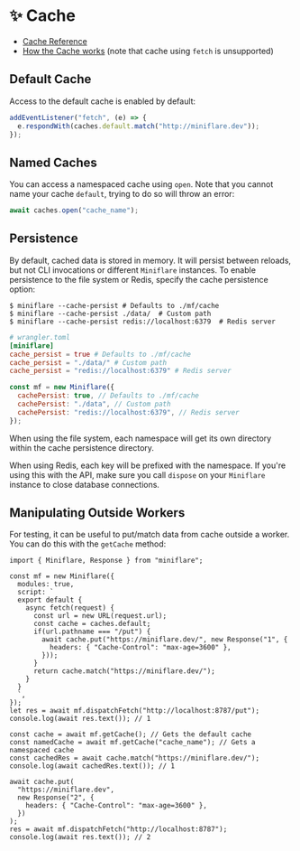 # ✨ Cache

- [Cache Reference](https://developers.cloudflare.com/workers/runtime-apis/cache)
- [How the Cache works](https://developers.cloudflare.com/workers/learning/how-the-cache-works#cache-api)
  (note that cache using `fetch` is unsupported)

## Default Cache

Access to the default cache is enabled by default:

```js
addEventListener("fetch", (e) => {
  e.respondWith(caches.default.match("http://miniflare.dev"));
});
```

## Named Caches

You can access a namespaced cache using `open`. Note that you cannot name your
cache `default`, trying to do so will throw an error:

```js
await caches.open("cache_name");
```

## Persistence

By default, cached data is stored in memory. It will persist between reloads,
but not CLI invocations or different `Miniflare` instances. To enable
persistence to the file system or Redis, specify the cache persistence option:

```shell
$ miniflare --cache-persist # Defaults to ./mf/cache
$ miniflare --cache-persist ./data/  # Custom path
$ miniflare --cache-persist redis://localhost:6379  # Redis server
```

```toml
# wrangler.toml
[miniflare]
cache_persist = true # Defaults to ./mf/cache
cache_persist = "./data/" # Custom path
cache_persist = "redis://localhost:6379" # Redis server
```

```js
const mf = new Miniflare({
  cachePersist: true, // Defaults to ./mf/cache
  cachePersist: "./data", // Custom path
  cachePersist: "redis://localhost:6379", // Redis server
});
```

When using the file system, each namespace will get its own directory within the
cache persistence directory.

When using Redis, each key will be prefixed with the namespace. If you're using
this with the API, make sure you call `dispose` on your `Miniflare` instance to
close database connections.

## Manipulating Outside Workers

For testing, it can be useful to put/match data from cache outside a worker. You
can do this with the `getCache` method:

```js{23-33}
import { Miniflare, Response } from "miniflare";

const mf = new Miniflare({
  modules: true,
  script: `
  export default {
    async fetch(request) {
      const url = new URL(request.url);
      const cache = caches.default;
      if(url.pathname === "/put") {
        await cache.put("https://miniflare.dev/", new Response("1", {
          headers: { "Cache-Control": "max-age=3600" },
        }));
      }
      return cache.match("https://miniflare.dev/");
    }
  }
  `,
});
let res = await mf.dispatchFetch("http://localhost:8787/put");
console.log(await res.text()); // 1

const cache = await mf.getCache(); // Gets the default cache
const namedCache = await mf.getCache("cache_name"); // Gets a namespaced cache
const cachedRes = await cache.match("https://miniflare.dev/");
console.log(await cachedRes.text()); // 1

await cache.put(
  "https://miniflare.dev",
  new Response("2", {
    headers: { "Cache-Control": "max-age=3600" },
  })
);
res = await mf.dispatchFetch("http://localhost:8787");
console.log(await res.text()); // 2
```
